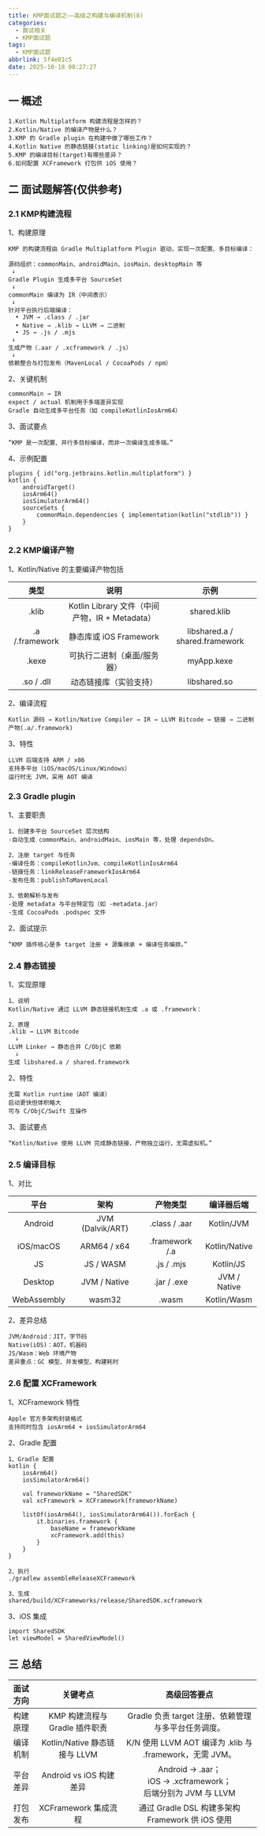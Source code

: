 ```yaml
---
title: KMP面试题之——高级之构建与编译机制(8)
categories:
  - 面试相关
  - KMP面试题
tags:
  - KMP面试题
abbrlink: 5f4e01c5
date: 2025-10-18 08:27:27
---
```

## 一 概述

```
1.Kotlin Multiplatform 构建流程是怎样的？
2.Kotlin/Native 的编译产物是什么？
3.KMP 的 Gradle plugin 在构建中做了哪些工作？
4.Kotlin Native 的静态链接(static linking)是如何实现的？
5.KMP 的编译目标(target)有哪些差异？
6.如何配置 XCFramework 打包供 iOS 使用？
```

<!--more-->

## 二 面试题解答(仅供参考)

### 2.1 KMP构建流程

1、构建原理

```
KMP 的构建流程由 Gradle Multiplatform Plugin 驱动，实现一次配置、多目标编译：

源码组织：commonMain、androidMain、iosMain、desktopMain 等
 ↓
Gradle Plugin 生成多平台 SourceSet
 ↓
commonMain 编译为 IR（中间表示）
 ↓
针对平台执行后端编译：
  • JVM → .class / .jar
  • Native → .klib → LLVM → 二进制
  • JS → .js / .mjs
 ↓
生成产物（.aar / .xcframework / .js）
 ↓
依赖整合与打包发布（MavenLocal / CocoaPods / npm）
```

2、关键机制

```
commonMain → IR
expect / actual 机制用于多端差异实现
Gradle 自动生成多平台任务（如 compileKotlinIosArm64）
```

3、面试要点

```
“KMP 是一次配置、并行多目标编译，而非一次编译生成多端。”
```

4、示例配置

```
plugins { id("org.jetbrains.kotlin.multiplatform") }
kotlin {
    androidTarget()
    iosArm64()
    iosSimulatorArm64()
    sourceSets {
        commonMain.dependencies { implementation(kotlin("stdlib")) }
    }
}
```

### 2.2 KMP编译产物

1、Kotlin/Native 的主要编译产物包括

|      类型      |                      说明                      |              示例              |
| :------------: | :--------------------------------------------: | :----------------------------: |
|     .klib      | Kotlin Library 文件（中间产物，IR + Metadata） |          shared.klib           |
| .a /.framework |             静态库或 iOS Framework             | libshared.a / shared.framework |
|     .kexe      |          可执行二进制（桌面/服务器）           |           myApp.kexe           |
|  .so / .dll  |             动态链接库（实验支持）             |          libshared.so          |

2、编译流程

```
Kotlin 源码 → Kotlin/Native Compiler → IR → LLVM Bitcode → 链接 → 二进制产物(.a/.framework)
```

3、特性

```
LLVM 后端支持 ARM / x86
支持多平台（iOS/macOS/Linux/Windows）
运行时无 JVM，采用 AOT 编译
```

### 2.3 Gradle plugin

1、主要职责

```
1、创建多平台 SourceSet 层次结构
-自动生成 commonMain、androidMain、iosMain 等，处理 dependsOn。

2、注册 target 与任务
-编译任务：compileKotlinJvm、compileKotlinIosArm64
-链接任务：linkReleaseFrameworkIosArm64
-发布任务：publishToMavenLocal

3、依赖解析与发布
-处理 metadata 与平台特定包（如 -metadata.jar）
-生成 CocoaPods .podspec 文件
```

2、面试提示

```
“KMP 插件核心是多 target 注册 + 源集继承 + 编译任务编排。”
```

### 2.4 静态链接

1、实现原理

```
1、说明
Kotlin/Native 通过 LLVM 静态链接机制生成 .a 或 .framework：

2、原理
.klib → LLVM Bitcode
  ↓
LLVM Linker → 静态合并 C/ObjC 依赖
  ↓
生成 libshared.a / shared.framework
```

2、特性

```
无需 Kotlin runtime（AOT 编译）
启动更快但体积略大
可与 C/ObjC/Swift 互操作
```

3、面试要点

```
“Kotlin/Native 使用 LLVM 完成静态链接，产物独立运行，无需虚拟机。”
```

### 2.5 编译目标

1、对比

|    平台     |       架构       |    产物类型    |  编译器后端   |
| :---------: | :--------------: | :------------: | :-----------: |
|   Android   | JVM (Dalvik/ART) | .class / .aar  |  Kotlin/JVM   |
|  iOS/macOS  |   ARM64 / x64    | .framework /.a | Kotlin/Native |
|     JS      |    JS / WASM     |   .js / .mjs   |   Kotlin/JS   |
|   Desktop   |   JVM / Native   |  .jar / .exe   | JVM / Native  |
| WebAssembly |      wasm32      |     .wasm      |  Kotlin/Wasm  |

2、差异总结

```
JVM/Android：JIT，字节码
Native(iOS)：AOT，机器码
JS/Wasm：Web 环境产物
差异重点：GC 模型、并发模型、构建耗时
```

### 2.6 配置 XCFramework

1、XCFramework 特性

```
Apple 官方多架构封装格式
支持同时包含 iosArm64 + iosSimulatorArm64
```

2、Gradle 配置

```
1、Gradle 配置
kotlin {
    iosArm64()
    iosSimulatorArm64()

    val frameworkName = "SharedSDK"
    val xcFramework = XCFramework(frameworkName)

    listOf(iosArm64(), iosSimulatorArm64()).forEach {
        it.binaries.framework {
            baseName = frameworkName
            xcFramework.add(this)
        }
    }
}

2、执行
./gradlew assembleReleaseXCFramework

3、生成
shared/build/XCFrameworks/release/SharedSDK.xcframework
```

3、iOS 集成

```
import SharedSDK
let viewModel = SharedViewModel()
```

## 三 总结

| 面试方向 |            关键考点            |                         高级回答要点                         |
| :------: | :----------------------------: | :----------------------------------------------------------: |
| 构建原理 | KMP 构建流程与 Gradle 插件职责 |     Gradle 负责 target 注册、依赖管理与多平台任务调度。      |
| 编译机制 | Kotlin/Native 静态链接与 LLVM  |   K/N 使用 LLVM AOT 编译为 .klib 与 .framework，无需 JVM。   |
| 平台差异 |    Android vs iOS 构建差异     | Android → .aar；<br>iOS → .xcframework；<br>后端分别为 JVM 与 LLVM |
| 打包发布 |      XCFramework 集成流程      |       通过 Gradle DSL 构建多架构 Framework 供 iOS 使用       |

